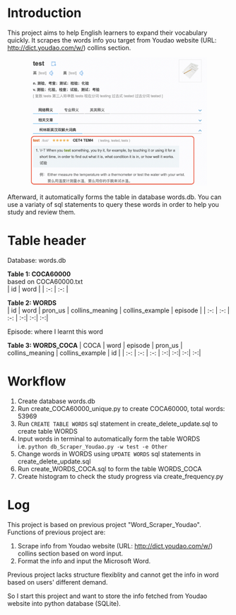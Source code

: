 # Introduction
This project aims to help English learners to expand their vocabulary quickly. It scrapes the words info you target from Youdao website (URL: http://dict.youdao.com/w/) collins section.

<p style = "text-align: center;">
    <img src = "md_fig/f1.png" width = "400">
</p>

Afterward, it automatically forms the table in database words.db. You can use a variaty of sql statements to query these words in order to help you study and review them.

<!-- # Command-Line  -->
# Table header
Database: words.db

**Table 1: COCA60000**  
based on COCA60000.txt  
| id | word |
| :-: | :-: |

**Table 2: WORDS**  
| id | word | pron_us | collins_meaning | collins_example | episode |
| :-: | :-: | :-: | :-:| :-:| :-:|

Episode: where I learnt this word

**Table 3: WORDS_COCA**
| COCA | word |	episode | pron_us |	collins_meaning | collins_example |	id |
| :-: | :-: | :-: | :-:| :-:| :-:| :-:|

# Workflow
1. Create database words.db
2. Run create_COCA60000_unique.py to create COCA60000, total words: 53969
2. Run `CREATE TABLE WORDS` sql statement in create_delete_update.sql to create table WORDS
3. Input words in terminal to automatically form the table WORDS  
i.e. `python db_Scraper_Youdao.py -w test -e Other`
4. Change words in WORDS using `UPDATE WORDS` sql statements in create_delete_update.sql
5. Run create_WORDS_COCA.sql to form the table WORDS_COCA
6. Create histogram to check the study progress via create_frequency.py

# Log
This project is based on previous project "Word_Scraper_Youdao". Functions of previous project are:  
1. Scrape info from Youdao website (URL: http://dict.youdao.com/w/) collins section based on word input.
2. Format the info and input the Microsoft Word.

Previous project lacks structure flexiblity and cannot get the info in word based on users' different demand.

So I start this project and want to store the info fetched from Youdao website into python database (SQLite).
